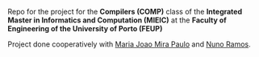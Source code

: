 Repo for the project for the **Compilers (COMP)** class of the **Integrated Master in Informatics and Computation (MIEIC)** at the **Faculty of Engineering of the University of Porto (FEUP)**

Project done cooperatively with [Maria Joao Mira Paulo](https://github.com/MariaJoaoMiraPaulo) and [Nuno Ramos](https://github.com/NunoRamos).

